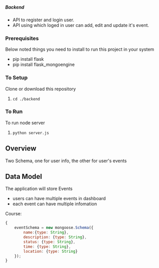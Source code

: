 ##### Backend
- API to register and login user.
- API using which loged in user can add, edit and update it's event.


### Prerequisites
Below noted things you need to install to run this project in your system

- pip install flask
- pip install flask_mongoengine

### To Setup
Clone or download this repository

1. `cd ./backend`

### To Run
To run node server
1. `python server.js`


## Overview
Two Schema, one for user info, the other for user's events

## Data Model

The application will store Events

* users can have multiple events in dashboard
* each event can have multiple infomation



Course:

```javascript
{
    eventSchema = new mongoose.Schema({
        name:{type: String},
        description: {type: String},
        status: {type: String},
        time: {type: String},
        location: {type: String}
    });
}
```

